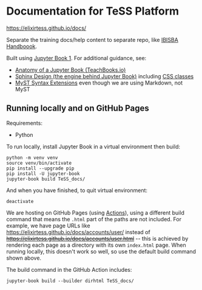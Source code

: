 # Documentation for TeSS Platform

https://elixirtess.github.io/docs/

Separate the training docs/help content to separate repo, like [IBISBA Handboook](https://ibisba.github.io/workshop/docs/intro.html).

Built using [Jupyter Book 1](https://jupyterbook.org/). For additional guidance, see:

- [Anatomy of a Jupyter Book (TeachBooks.io)](https://teachbooks.io/manual/basic-features/jupyterbook.html)
- [Sphinx Design (the engine behind Jupyter Book)](https://sphinx-design.readthedocs.io/en/latest/) including [CSS classes](https://sphinx-design.readthedocs.io/en/pydata-theme/css_classes.html)
- [MyST Syntax Extensions](https://myst-parser.readthedocs.io/en/latest/syntax/optional.html) even though we are using Markdown, not MyST

## Running locally and on GitHub Pages

Requirements:

- Python

To run locally, install Jupyter Book in a virtual environment then build:

```shell
python -m venv venv
source venv/bin/activate
pip install --upgrade pip
pip install -U jupyter-book
jupyter-book build TeSS_docs/
```

And when you have finished, to quit virtual environment:

```shell
deactivate
```

We are hosting on GitHub Pages (using [Actions](https://github.com/ElixirTeSS/docs/blob/main/.github/workflows/main.yml)), using a different build command that means the `.html` part of the paths are not included. For example, we have page URLs like https://elixirtess.github.io/docs/accounts/user/ instead of ~~https://elixirtess.github.io/docs/accounts/user.html~~ -- this is achieved by rendering each page as a directory with its own `index.html` page. When running locally, this doesn't work so well, so use the default build command shown above.

The build command in the GitHub Action includes:

```shell
jupyter-book build --builder dirhtml TeSS_docs/
```
